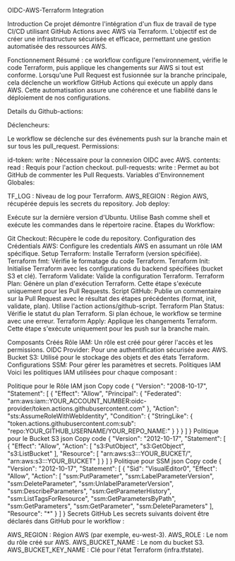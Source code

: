 OIDC-AWS-Terraform Integration

Introduction
Ce projet démontre l'intégration d'un flux de travail de type CI/CD utilisant GitHub Actions avec AWS via Terraform. L'objectif est de créer une infrastructure sécurisée et efficace, permettant une gestion automatisée des ressources AWS.

Fonctionnement
Résumé : 
ce workflow configure l'environnement, vérifie le code Terraform, puis applique les changements sur AWS si tout est conforme.
Lorsqu'une Pull Request est fusionnée sur la branche principale, cela déclenche un workflow GitHub Actions qui exécute un apply dans AWS. 
Cette automatisation assure une cohérence et une fiabilité dans le déploiement de nos configurations.

Details du Github-actions: 

Déclencheurs:

Le workflow se déclenche sur des événements push sur la branche main et sur tous les pull_request.
Permissions:

id-token: write : Nécessaire pour la connexion OIDC avec AWS.
contents: read : Requis pour l'action checkout.
pull-requests: write : Permet au bot GitHub de commenter les Pull Requests.
Variables d'Environnement Globales:

TF_LOG : Niveau de log pour Terraform.
AWS_REGION : Région AWS, récupérée depuis les secrets du repository.
Job deploy:

Exécute sur la dernière version d'Ubuntu.
Utilise Bash comme shell et exécute les commandes dans le répertoire racine.
Étapes du Workflow:

Git Checkout: Récupère le code du repository.
Configuration des Crédentials AWS: Configure les credentials AWS en assumant un rôle IAM spécifique.
Setup Terraform: Installe Terraform (version spécifiée).
Terraform fmt: Vérifie le formatage du code Terraform.
Terraform Init: Initialise Terraform avec les configurations du backend spécifiées (bucket S3 et clé).
Terraform Validate: Valide la configuration Terraform.
Terraform Plan: Génère un plan d'exécution Terraform. Cette étape s'exécute uniquement pour les Pull Requests.
Script GitHub: Publie un commentaire sur la Pull Request avec le résultat des étapes précédentes (format, init, validate, plan). Utilise l'action actions/github-script.
Terraform Plan Status: Vérifie le statut du plan Terraform. Si plan échoue, le workflow se termine avec une erreur.
Terraform Apply: Applique les changements Terraform. Cette étape s'exécute uniquement pour les push sur la branche main.



Composants Créés
Rôle IAM: Un rôle est créé pour gérer l'accès et les permissions.
OIDC Provider: Pour une authentification sécurisée avec AWS.
Bucket S3: Utilisé pour le stockage des objets et des états Terraform.
Configurations SSM: Pour gérer les paramètres et secrets.
Politiques IAM
Voici les politiques IAM utilisées pour chaque composant :

Politique pour le Rôle IAM
json
Copy code
{
    "Version": "2008-10-17",
    "Statement": [
        {
            "Effect": "Allow",
            "Principal": {
                "Federated": "arn:aws:iam::YOUR_ACCOUNT_NUMBER:oidc-provider/token.actions.githubusercontent.com"
            },
            "Action": "sts:AssumeRoleWithWebIdentity",
            "Condition": {
                "StringLike": {
                    "token.actions.githubusercontent.com:sub": "repo:YOUR_GITHUB_USERNAME/YOUR_REPO_NAME:"
                }
            }
        }
    ]
}
Politique pour le Bucket S3
json
Copy code
{
    "Version": "2012-10-17",
    "Statement": [
        {
            "Effect": "Allow",
            "Action": [
                "s3:PutObject",
                "s3:GetObject",
                "s3:ListBucket"
            ],
            "Resource": [
                "arn:aws:s3:::YOUR_BUCKET/",
                "arn:aws:s3:::YOUR_BUCKET"
            ]
        }
    ]
}
Politique pour SSM
json
Copy code
{
    "Version": "2012-10-17",
    "Statement": [
        {
            "Sid": "VisualEditor0",
            "Effect": "Allow",
            "Action": [
                "ssm:PutParameter",
                "ssm:LabelParameterVersion",
                "ssm:DeleteParameter",
                "ssm:UnlabelParameterVersion",
                "ssm:DescribeParameters",
                "ssm:GetParameterHistory",
                "ssm:ListTagsForResource",
                "ssm:GetParametersByPath",
                "ssm:GetParameters",
                "ssm:GetParameter",
                "ssm:DeleteParameters"
            ],
            "Resource": "*"
        }
    ]
}
Secrets GitHub
Les secrets suivants doivent être déclarés dans GitHub pour le workflow :

AWS_REGION : Région AWS (par exemple, eu-west-3).
AWS_ROLE : Le nom du rôle créé sur AWS.
AWS_BUCKET_NAME : Le nom du bucket S3.
AWS_BUCKET_KEY_NAME : Clé pour l'état Terraform (infra.tfstate).
